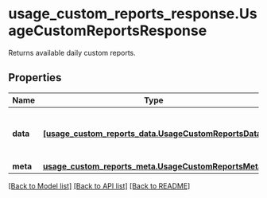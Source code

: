 # usage_custom_reports_response.UsageCustomReportsResponse

Returns available daily custom reports.
## Properties
Name | Type | Description | Notes
------------ | ------------- | ------------- | -------------
**data** | [**[usage_custom_reports_data.UsageCustomReportsData]**](UsageCustomReportsData.md) | An array of available daily custom reports. | [optional] 
**meta** | [**usage_custom_reports_meta.UsageCustomReportsMeta**](UsageCustomReportsMeta.md) |  | [optional] 

[[Back to Model list]](README.md#documentation-for-models) [[Back to API list]](README.md#documentation-for-api-endpoints) [[Back to README]](README.md)


